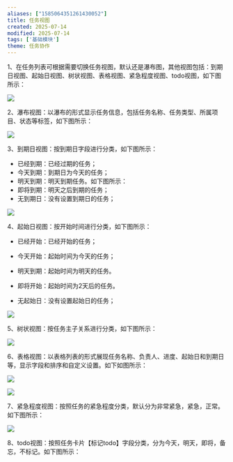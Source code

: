```yaml
---
aliases: ["1585064351261430052"]
title: 任务视图
created: 2025-07-14
modified: 2025-07-14
tags: ['基础模块']
theme: 任务协作
---
```


1、在任务列表可根据需要切换任务视图，默认还是瀑布图，其他视图包括：到期日视图、起始日视图、树状视图、表格视图、紧急程度视图、todo视图，如下图所示：

![](https://myhelpdoc.oss-cn-heyuan.aliyuncs.com/mdimages/fcadb53dbfebaf997a10641759fa17a7.jpg)

2、瀑布视图：以瀑布的形式显示任务信息，包括任务名称、任务类型、所属项目、状态等标签，如下图所示：

![](https://myhelpdoc.oss-cn-heyuan.aliyuncs.com/mdimages/e41e74b13ed41c583b66f95bcc2b32d7.jpg)

3、到期日视图：按到期日字段进行分类，如下图所示：

- 已经到期：已经过期的任务；
- 今天到期：到期日为今天的任务；
- 明天到期：明天到期任务。如下图所示：
- 即将到期：明天之后到期的任务；
- 无到期日：没有设置到期日的任务；

![](https://myhelpdoc.oss-cn-heyuan.aliyuncs.com/mdimages/70bd3bc828891637d175df57b419adff.jpg)

4、起始日视图：按开始时间进行分类，如下图所示：

- 已经开始：已经开始的任务；
- 今天开始：起始时间为今天的任务；
- 明天到期：起始时间为明天的任务。
- 即将开始：起始时间为2天后的任务。

- 无起始日：没有设置起始日的任务；

![](https://myhelpdoc.oss-cn-heyuan.aliyuncs.com/mdimages/1bbc64ee78351fe8815366d597cd53d3.jpg)

5、树状视图：按任务主子关系进行分类，如下图所示：

![](https://myhelpdoc.oss-cn-heyuan.aliyuncs.com/mdimages/65c8d36fa25318485449d0424f83a51e.jpg)

6、表格视图：以表格列表的形式展现任务名称、负责人、进度、起始日和到期日等，显示字段和排序和自定义设置。如下如图所示：

![](https://myhelpdoc.oss-cn-heyuan.aliyuncs.com/mdimages/f235d8da17cbb603077879642f9c8611.jpg)

![](https://myhelpdoc.oss-cn-heyuan.aliyuncs.com/mdimages/77a3de85a2b5b7f7fe7bd18bfe751949.jpg)

7、紧急程度视图：按照任务的紧急程度分类，默认分为非常紧急，紧急，正常。如下图所示：

![](https://myhelpdoc.oss-cn-heyuan.aliyuncs.com/mdimages/7fbb52623eb8852e8fd39d3ddee139f1.jpg)

8、todo视图：按照任务卡片【标记todo】字段分类，分为今天，明天，即将，备忘，不标记。如下图所示：

